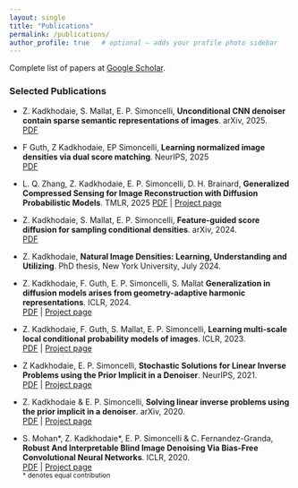 ```yaml
---
layout: single
title: "Publications"
permalink: /publications/
author_profile: true   # optional – adds your profile photo sidebar
---
```


Complete list of papers at [Google Scholar](https://scholar.google.com/citations?hl=en&user=_b5JdjYAAAAJ&view_op=list_works). 


### Selected Publications 
- Z. Kadkhodaie, S. Mallat, E. P. Simoncelli, **Unconditional CNN denoiser contain sparse semantic representations of images**. arXiv, 2025.<br>
 [PDF](https://arxiv.org/pdf/2506.01912)

- F Guth, Z Kadkhodaie, EP Simoncelli, **Learning normalized image densities via dual score matching**. NeurIPS, 2025 <br>
 [PDF](https://arxiv.org/pdf/2506.05310)

- L. Q. Zhang, Z. Kadkhodaie, E. P. Simoncelli, D. H. Brainard, **Generalized Compressed Sensing for Image Reconstruction with Diffusion Probabilistic Models**. TMLR, 2025
 [PDF](https://openreview.net/pdf?id=lmHh4FmPWZ) | [Project page](https://github.com/lingqiz/optimal-measurement)

- Z. Kadkhodaie, S. Mallat, E. P. Simoncelli, **Feature-guided score diffusion for sampling conditional densities**. arXiv, 2024. <br>
  [PDF](https://arxiv.org/pdf/2410.11646?)

- Z. Kadkhodaie, **Natural Image Densities: Learning, Understanding and Utilizing**. PhD thesis, New York University, July 2024.

- Z. Kadkhodaie, F. Guth, E. P. Simoncelli, S. Mallat **Generalization in diffusion models arises from geometry-adaptive harmonic representations**. ICLR, 2024. <br>
 [PDF](https://openreview.net/pdf?id=ANvmVS2Yr0) | [Project page](https://github.com/LabForComputationalVision/memorization_generalization_in_diffusion_models)

- Z. Kadkhodaie, F. Guth, S. Mallat, E. P. Simoncelli, **Learning multi-scale local conditional probability models of images**. ICLR, 2023. <br>
  [PDF](https://openreview.net/pdf?id=VZX2I_VVJKH) | [Project page](https://github.com/LabForComputationalVision/local-probability-models-of-images)
  
- Z Kadkhodaie, E. P. Simoncelli, **Stochastic Solutions for Linear Inverse Problems using the Prior Implicit in a Denoiser**. NeurIPS, 2021. <br>
  [PDF](https://arxiv.org/pdf/2007.13640) | [Project page](https://github.com/LabForComputationalVision/universal_inverse_problem)

- Z. Kadkhodaie & E. P. Simoncelli, **Solving linear inverse problems using the prior implicit in a denoiser**. arXiv, 2020.<br>
  [PDF](https://arxiv.org/pdf/2007.13640) | [Project page](https://github.com/LabForComputationalVision/universal_inverse_problem)
  
- S. Mohan\*, Z. Kadkhodaie\*, E. P. Simoncelli & C. Fernandez-Granda, **Robust And Interpretable Blind Image Denoising Via Bias-Free Convolutional Neural Networks**. ICLR, 2020. <br>
  [PDF](https://openreview.net/pdf?id=HJlSmC4FPS) | [Project page](https://github.com/LabForComputationalVision/bias_free_denoising)<br>
<sub>\* denotes equal contribution</sub>



<!-- ---
layout: archive
title: "Publications"
permalink: /publications/
author_profile: true
---

{% if site.author.googlescholar %}
You can also find my papers on my [Google Scholar profile]({{ site.author.googlescholar }}).
{% endif %}

{% include base_path %}

{% if site.publication_category %}
  {% for category in site.publication_category %}
    {% assign title_shown = false %}
    {% for post in site.publications reversed %}
      {% if post.category != category[0] %}
        {% continue %}
      {% endif %}
      {% unless title_shown %}
## {{ category[1].title }}
        {% assign title_shown = true %}
      {% endunless %}
      {% include archive-single.html %}
    {% endfor %}
  {% endfor %}
{% else %}
  {% for post in site.publications reversed %}
    {% include archive-single.html %}
  {% endfor %}
{% endif %} -->

